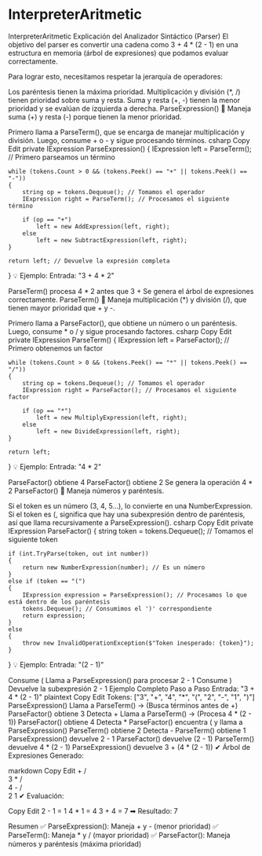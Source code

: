 # InterpreterAritmetic
InterpreterAritmetic
Explicación del Analizador Sintáctico (Parser)
El objetivo del parser es convertir una cadena como 3 + 4 * (2 - 1) en una estructura en memoria (árbol de expresiones) que podamos evaluar correctamente.

Para lograr esto, necesitamos respetar la jerarquía de operadores:

Los paréntesis tienen la máxima prioridad.
Multiplicación y división (*, /) tienen prioridad sobre suma y resta.
Suma y resta (+, -) tienen la menor prioridad y se evalúan de izquierda a derecha.
ParseExpression()
📌 Maneja suma (+) y resta (-) porque tienen la menor prioridad.

Primero llama a ParseTerm(), que se encarga de manejar multiplicación y división.
Luego, consume + o - y sigue procesando términos.
csharp
Copy
Edit
private IExpression ParseExpression()
{
    IExpression left = ParseTerm(); // Primero parseamos un término

    while (tokens.Count > 0 && (tokens.Peek() == "+" || tokens.Peek() == "-"))
    {
        string op = tokens.Dequeue(); // Tomamos el operador
        IExpression right = ParseTerm(); // Procesamos el siguiente término

        if (op == "+")
            left = new AddExpression(left, right);
        else
            left = new SubtractExpression(left, right);
    }

    return left; // Devuelve la expresión completa
}
💡 Ejemplo:
Entrada: "3 + 4 * 2"

ParseTerm() procesa 4 * 2 antes que 3 +
Se genera el árbol de expresiones correctamente.
ParseTerm()
📌 Maneja multiplicación (*) y división (/), que tienen mayor prioridad que + y -.

Primero llama a ParseFactor(), que obtiene un número o un paréntesis.
Luego, consume * o / y sigue procesando factores.
csharp
Copy
Edit
private IExpression ParseTerm()
{
    IExpression left = ParseFactor(); // Primero obtenemos un factor

    while (tokens.Count > 0 && (tokens.Peek() == "*" || tokens.Peek() == "/"))
    {
        string op = tokens.Dequeue(); // Tomamos el operador
        IExpression right = ParseFactor(); // Procesamos el siguiente factor

        if (op == "*")
            left = new MultiplyExpression(left, right);
        else
            left = new DivideExpression(left, right);
    }

    return left;
}
💡 Ejemplo:
Entrada: "4 * 2"

ParseFactor() obtiene 4
ParseFactor() obtiene 2
Se genera la operación 4 * 2
ParseFactor()
📌 Maneja números y paréntesis.

Si el token es un número (3, 4, 5...), lo convierte en una NumberExpression.
Si el token es (, significa que hay una subexpresión dentro de paréntesis, así que llama recursivamente a ParseExpression().
csharp
Copy
Edit
private IExpression ParseFactor()
{
    string token = tokens.Dequeue(); // Tomamos el siguiente token

    if (int.TryParse(token, out int number))
    {
        return new NumberExpression(number); // Es un número
    }
    else if (token == "(")
    {
        IExpression expression = ParseExpression(); // Procesamos lo que está dentro de los paréntesis
        tokens.Dequeue(); // Consumimos el ')' correspondiente
        return expression;
    }
    else
    {
        throw new InvalidOperationException($"Token inesperado: {token}");
    }
}
💡 Ejemplo:
Entrada: "(2 - 1)"

Consume (
Llama a ParseExpression() para procesar 2 - 1
Consume )
Devuelve la subexpresión 2 - 1
Ejemplo Completo Paso a Paso
Entrada: "3 + 4 * (2 - 1)"
plaintext
Copy
Edit
Tokens: ["3", "+", "4", "*", "(", "2", "-", "1", ")"]
ParseExpression()
Llama a ParseTerm() → (Busca términos antes de +)
ParseFactor() obtiene 3
Detecta +
Llama a ParseTerm() → (Procesa 4 * (2 - 1))
ParseFactor() obtiene 4
Detecta *
ParseFactor() encuentra ( y llama a ParseExpression()
ParseTerm() obtiene 2
Detecta -
ParseTerm() obtiene 1
ParseExpression() devuelve 2 - 1
ParseFactor() devuelve (2 - 1)
ParseTerm() devuelve 4 * (2 - 1)
ParseExpression() devuelve 3 + (4 * (2 - 1))
✔ Árbol de Expresiones Generado:

markdown
Copy
Edit
      +
     / \
    3   *
       / \
      4   -
         / \
        2   1
✔ Evaluación:

Copy
Edit
2 - 1 = 1
4 * 1 = 4
3 + 4 = 7
➡ Resultado: 7

Resumen
✅ ParseExpression(): Maneja + y - (menor prioridad)
✅ ParseTerm(): Maneja * y / (mayor prioridad)
✅ ParseFactor(): Maneja números y paréntesis (máxima prioridad)
